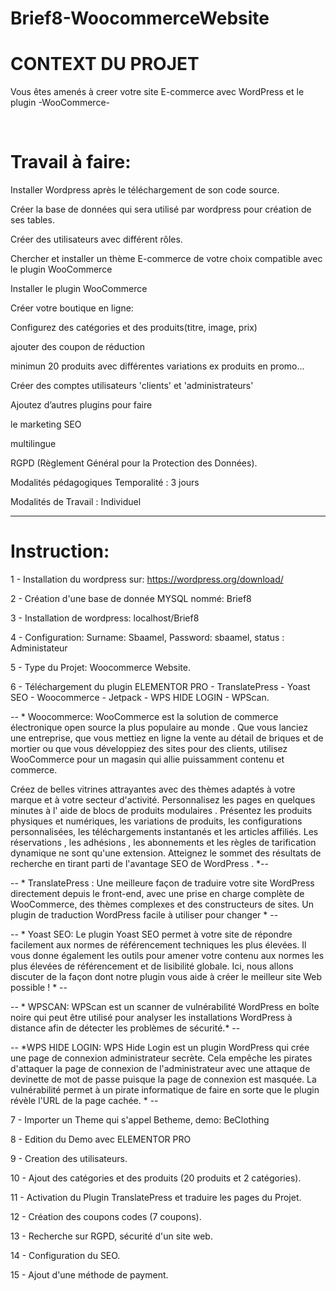 # Brief8-WoocommerceWebsite

# CONTEXT DU PROJET
Vous êtes amenés à creer votre site E-commerce avec WordPress et le plugin -WooCommerce-

​

# Travail à faire:

Installer Wordpress après le téléchargement de son code source.

Créer la base de données qui sera utilisé par wordpress pour création de ses tables.

Créer des utilisateurs avec différent rôles.

Chercher et installer un thème E-commerce de votre choix compatible avec le plugin WooCommerce

Installer le plugin WooCommerce

Créer votre boutique en ligne:

Configurez des catégories et des produits(titre, image, prix)

ajouter des coupon de réduction

minimun 20 produits avec différentes variations ex produits en promo...

Créer des comptes utilisateurs 'clients' et 'administrateurs'

Ajoutez d’autres plugins pour faire

le marketing SEO

multilingue

RGPD (Règlement Général pour la Protection des Données).

Modalités pédagogiques
Temporalité : 3 jours

Modalités de Travail : Individuel


---------------------------------------------------


# Instruction: 

1 - Installation du wordpress sur: https://wordpress.org/download/

2 - Création d'une base de donnée MYSQL nommé: Brief8

3 - Installation de wordpress: localhost/Brief8

4 - Configuration: Surname: Sbaamel, Password: sbaamel, status : Administateur

5 - Type du Projet: Woocommerce Website. 

6 - Téléchargement du plugin ELEMENTOR PRO - TranslatePress - Yoast SEO - Woocommerce - Jetpack - WPS HIDE LOGIN - WPScan.

-- * Woocommerce:  WooCommerce est la solution de commerce électronique open source la plus populaire au monde . Que vous lanciez une entreprise, que vous mettiez en ligne la vente au détail de briques et de mortier ou que vous développiez des sites pour des clients, utilisez WooCommerce pour un magasin qui allie puissamment contenu et commerce.

Créez de belles vitrines attrayantes avec des thèmes adaptés à votre marque et à votre secteur d'activité.
Personnalisez les pages en quelques minutes à l' aide de blocs de produits modulaires .
Présentez les produits physiques et numériques, les variations de produits, les configurations personnalisées, les téléchargements instantanés et les articles affiliés. Les réservations , les adhésions , les abonnements et les règles de tarification dynamique ne sont qu'une extension.
Atteignez le sommet des résultats de recherche en tirant parti de l'avantage SEO de WordPress .
*-- 

-- * TranslatePress : Une meilleure façon de traduire votre site WordPress directement depuis le front-end, avec une prise en charge complète de WooCommerce, des thèmes complexes et des constructeurs de sites. Un plugin de traduction WordPress facile à utiliser pour changer * -- 

-- * Yoast SEO: Le plugin Yoast SEO permet à votre site de répondre facilement aux normes de référencement techniques les plus élevées. Il vous donne également les outils pour amener votre contenu aux normes les plus élevées de référencement et de lisibilité globale. Ici, nous allons discuter de la façon dont notre plugin vous aide à créer le meilleur site Web possible ! * --

-- * WPSCAN: WPScan est un scanner de vulnérabilité WordPress en boîte noire qui peut être utilisé pour analyser les installations WordPress à distance afin de détecter les problèmes de sécurité.* --

-- *WPS HIDE LOGIN: WPS Hide Login est un plugin WordPress qui crée une page de connexion administrateur secrète. Cela empêche les pirates d'attaquer la page de connexion de l'administrateur avec une attaque de devinette de mot de passe puisque la page de connexion est masquée. La vulnérabilité permet à un pirate informatique de faire en sorte que le plugin révèle l'URL de la page cachée. * --

7 - Importer un Theme qui s'appel Betheme, demo: BeClothing

8 - Edition du Demo avec ELEMENTOR PRO 

9 - Creation des utilisateurs.

10 - Ajout des catégories et des produits (20 produits et 2 catégories).

11 - Activation du Plugin TranslatePress et traduire les pages du Projet.

12 - Création des coupons codes (7 coupons).

13 - Recherche sur RGPD, sécurité d'un site web.

14 - Configuration du SEO.

15 - Ajout d'une méthode de payment.
